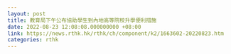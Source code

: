 ```yaml
---
layout: post
title: 教育局下午公布協助學生到內地高等院校升學便利措施
date: 2022-08-23 12:08:08.000000000 +08:00
link: https://news.rthk.hk/rthk/ch/component/k2/1663602-20220823.htm
categories: rthk
---
```




